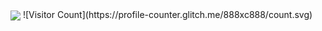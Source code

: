 <img   align="center" src="https://github-readme-stats.vercel.app/api?username=888xc888&locale=en&line_height=33&show_icons=true&hide=&theme=&rank_icon=default"/>
![Visitor Count](https://profile-counter.glitch.me/888xc888/count.svg)

<!--
**888xc888/888xc888** is a ✨ _special_ ✨ repository because its `README.md` (this file) appears on your GitHub profile.

Here are some ideas to get you started:

- 🔭 I’m currently working on ...
- 🌱 I’m currently learning ...
- 👯 I’m looking to collaborate on ...
- 🤔 I’m looking for help with ...
- 💬 Ask me about ...
- 📫 How to reach me: ...
- 😄 Pronouns: ...
- ⚡ Fun fact: ...
-->
